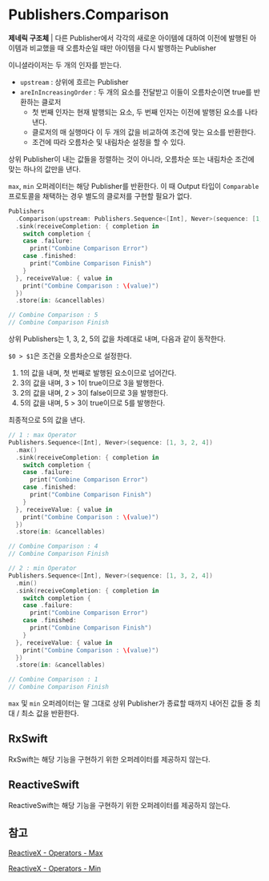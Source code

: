 # Publishers.Comparison

**제네릭 구조체** | 다른 Publisher에서 각각의 새로운 아이템에 대하여 이전에 발행된 아이템과 비교했을 때 오름차순일 때만 아이템을 다시 발행하는 Publisher

이니셜라이저는 두 개의 인자를 받는다.

- `upstream` : 상위에 흐르는 Publisher
- `areInIncreasingOrder` : 두 개의 요소를 전달받고 이들이 오름차순이면 true를 반환하는 클로저
  - 첫 번째 인자는 현재 발행되는 요소, 두 번째 인자는 이전에 발행된 요소를 나타낸다.
  - 클로저의 매 실행마다 이 두 개의 값을 비교하여 조건에 맞는 요소를 반환한다.
  - 조건에 따라 오름차순 및 내림차순 설정을 할 수 있다.

상위 Publisher이 내는 값들을 정렬하는 것이 아니라, 오름차순 또는 내림차순 조건에 맞는 하나의 값만을 낸다.

`max`, `min` 오퍼레이터는 해당 Publisher를 반환한다. 이 때 Output 타입이 `Comparable` 프로토콜을 채택하는 경우 별도의 클로저를 구현할 필요가 없다.

```swift
Publishers
  .Comparison(upstream: Publishers.Sequence<[Int], Never>(sequence: [1, 3, 2, 5])) { $0 > $1 }
  .sink(receiveCompletion: { completion in
    switch completion {
    case .failure:
      print("Combine Comparison Error")
    case .finished:
      print("Combine Comparison Finish")
    }
  }, receiveValue: { value in
    print("Combine Comparison : \(value)")
  })
  .store(in: &cancellables)

// Combine Comparison : 5
// Combine Comparison Finish
```

상위 Publishers는 1, 3, 2, 5의 값을 차례대로 내며, 다음과 같이 동작한다.

`$0 > $1`은 조건을 오름차순으로 설정한다.

1. 1의 값을 내며, 첫 번째로 발행된 요소이므로 넘어간다.
2. 3의 값을 내며, 3 > 1이 true이므로 3을 발행한다.
3. 2의 값을 내며, 2 > 3이 false이므로 3을 발행한다.
4. 5의 값을 내며, 5 > 3이 true이므로 5를 발행한다.

최종적으로 5의 값을 낸다.

```swift
// 1 : max Operator
Publishers.Sequence<[Int], Never>(sequence: [1, 3, 2, 4])
  .max()
  .sink(receiveCompletion: { completion in
    switch completion {
    case .failure:
      print("Combine Comparison Error")
    case .finished:
      print("Combine Comparison Finish")
    }
  }, receiveValue: { value in
    print("Combine Comparison : \(value)")
  })
  .store(in: &cancellables)

// Combine Comparison : 4
// Combine Comparison Finish

// 2 : min Operator
Publishers.Sequence<[Int], Never>(sequence: [1, 3, 2, 4])
  .min()
  .sink(receiveCompletion: { completion in
    switch completion {
    case .failure:
      print("Combine Comparison Error")
    case .finished:
      print("Combine Comparison Finish")
    }
  }, receiveValue: { value in
    print("Combine Comparison : \(value)")
  })
  .store(in: &cancellables)

// Combine Comparison : 1
// Combine Comparison Finish
```

`max` 및 `min` 오퍼레이터는 말 그대로 상위 Publisher가 종료할 때까지 내어진 값들 중 최대 / 최소 값을 반환한다.

## RxSwift

RxSwift는 해당 기능을 구현하기 위한 오퍼레이터를 제공하지 않는다.

## ReactiveSwift

ReactiveSwift는 해당 기능을 구현하기 위한 오퍼레이터를 제공하지 않는다.

## 참고

[ReactiveX - Operators - Max](http://reactivex.io/documentation/operators/max.html)

[ReactiveX - Operators - Min](http://reactivex.io/documentation/operators/min.html)